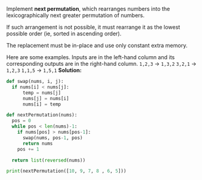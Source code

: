 Implement **next permutation**, which rearranges numbers into the lexicographically next greater permutation of numbers.

If such arrangement is not possible, it must rearrange it as the lowest possible order (ie, sorted in ascending order).

The replacement must be in-place and use only constant extra memory.

Here are some examples. Inputs are in the left-hand column and its corresponding outputs are in the right-hand column.
`1,2,3` → `1,3,2`
`3,2,1` → `1,2,3`
`1,1,5` → `1,5,1`
**Solution:**
```python
def swap(nums, i, j):
  if nums[i] < nums[j]:
      temp = nums[j]
      nums[j] = nums[i]
      nums[i] = temp

def nextPermutation(nums):
  pos = 0
  while pos < len(nums)-1:
    if nums[pos] > nums[pos-1]:
      swap(nums, pos-1, pos)
      return nums
    pos += 1

  return list(reversed(nums))

print(nextPermutation([10, 9, 7, 8 , 6, 5]))
```
